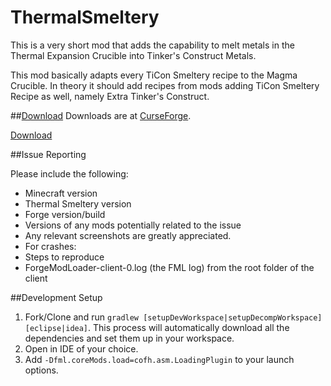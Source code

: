 # ThermalSmeltery
This is a very short mod that adds the capability to melt metals in the Thermal Expansion Crucible into Tinker's Construct Metals.

This mod basically adapts every TiCon Smeltery recipe to the Magma Crucible. In theory it should add recipes from mods adding TiCon Smeltery Recipe as well, namely Extra Tinker's Construct.

##[Download](Download)
Downloads are at [CurseForge](http://minecraft.curseforge.com/mc-mods/227661-thermal-smeltery/files).

[Download](http://minecraft.curseforge.com/mc-mods/227661-thermal-smeltery/files)

##Issue Reporting

Please include the following:

* Minecraft version
* Thermal Smeltery version
* Forge version/build
* Versions of any mods potentially related to the issue
* Any relevant screenshots are greatly appreciated.
* For crashes:
 * Steps to reproduce
 * ForgeModLoader-client-0.log (the FML log) from the root folder of the client 

##Development Setup

1. Fork/Clone and run `gradlew [setupDevWorkspace|setupDecompWorkspace] [eclipse|idea]`. This process will automatically download all the dependencies and set them up in your workspace.
2. Open in IDE of your choice.
3. Add `-Dfml.coreMods.load=cofh.asm.LoadingPlugin` to your launch options.
